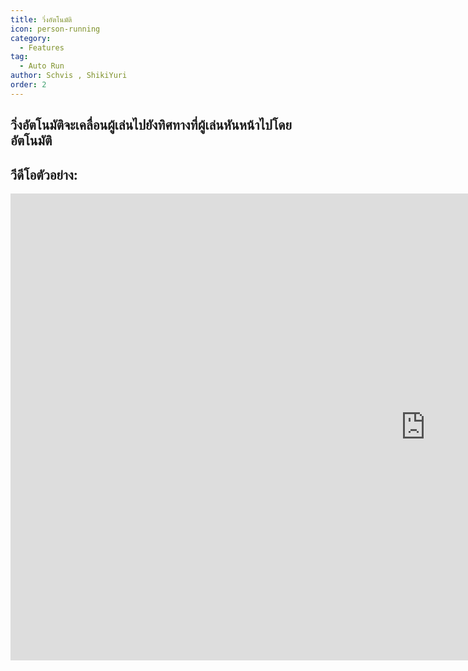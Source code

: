 ```yaml
---
title: วิ่งอัตโนมัติ
icon: person-running
category:
  - Features
tag:
  - Auto Run
author: Schvis , ShikiYuri 
order: 2
---
```


## วิ่งอัตโนมัติจะเคลื่อนผู้เล่นไปยังทิศทางที่ผู้เล่นหันหน้าไปโดยอัตโนมัติ

## วีดีโอตัวอย่าง:

<div class="iframe-container"><iframe width="1328" height="747" src="https://www.youtube.com/embed/BLDhPBMs7Es?list=PL5eI1Tb64p56g27qfYk7VuFTz4FK6YrKa" title="Korepi - Auto Run" frameborder="0" allow="accelerometer; autoplay; clipboard-write; encrypted-media; gyroscope; picture-in-picture; web-share" referrerpolicy="strict-origin-when-cross-origin" allowfullscreen></iframe></div>

